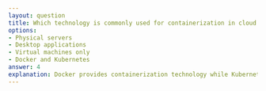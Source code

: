 ```yaml
---
layout: question
title: Which technology is commonly used for containerization in cloud deployments?
options:
- Physical servers
- Desktop applications
- Virtual machines only
- Docker and Kubernetes
answer: 4
explanation: Docker provides containerization technology while Kubernetes orchestrates and manages containers at scale, making them essential tools for modern cloud deployments.
---
```

